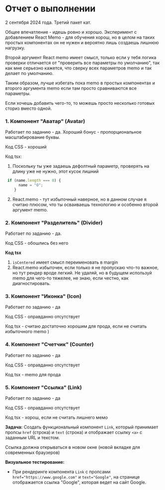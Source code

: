 # Отчет о выполнении

2 сентября 2024 года. Третий пакет кат. 

Общее впечатление - идешь ровно и хорошо. Эксперимент с добавлением React Memo - для обучения хорош, но в целом на таких простых компонентах он не нужен и вероятно лишь создаешь лишнюю нагрузку.

Второй аргумент React memo имеет смысл, только если у тебя логика проверки отличается от "проверить все параметры по умолчанию", так как мне серьезно кажется,  что сверку всех параметров memo и так делает по умолчанию.

Таким образом, лучше избегать пока memo в простых компонентах и второго аргумента memo если там просто сравниваются все параметры.

Если хочешь добавить чего-то, то можешь просто несколько готовых сториз вместо одной. 

### 1. Компонент "Аватар" (Avatar)

Работает по заданию - да. Хороший бонус - пропорциональное масштабирование буквы.

Код CSS - хороший

Код tsx:

1. Поскольку ты уже задаешь дефолтный параметр, проверять на длину уже не нужно, этот кусок лишний 
```typescript
 if (name.length === 0) {
      name = "O";
    }
```

2. React.memo - тут избыточный наверное, но в данном случае я считаю плюсом, что ты осваиваешь технологию и особенно второй аргумент memo.

### 2. Компонент "Разделитель" (Divider)

Работает по заданию - да.

Код CSS - обошлись без него

**Код tsx**

1. `isCentered` имеет смысл переименовать в margin
2. React.memo избыточен, если только я не пропускаю что-то важное, но тут рендер вроде легкий. Не удаляй, но в будущем используй memo для чего-то тяжелее, не знаю, если честно, как диагностировать.

### 3. Компонент "Иконка" (Icon)

Работает по заданию - да

Код CSS - оправданно отсутствует

Код tsx - считаю достаточно хорошим для прода, если не считать избыточного memo )

### 4. Компонент "Счетчик" (Counter)

Работает по заданию - да

Код CSS - оправданно отсутствует

Код tsx - memo для прода 

### 5. Компонент "Ссылка" (Link)

Работает по заданию - да

Код CSS - оправданно отсутствует

Код tsx - хорош, если не считать лишнего мемо

**Задача:** Создать функциональный компонент `Link`, который принимает пропсы `href` (строка) и `text` (строка) и отображает ссылку `<a>` с заданным URL и текстом.

Ссылка должна открываться в новом окне (новой вкладке для современных браузеров)

**Визуальное тестирование:**
* При рендеринге компонента `Link` с пропсами `href="https://www.google.com"` и `text="Google"`, на странице отображается ссылка "Google", которая ведет на сайт Google.


